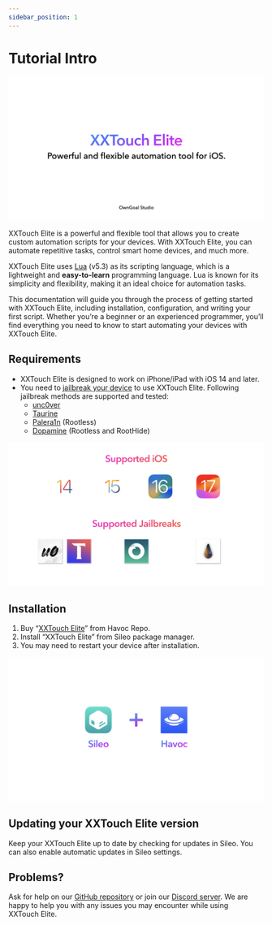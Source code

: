 ```yaml
---
sidebar_position: 1
---
```


# Tutorial Intro

![Intro.001](img/Intro.001.png)

XXTouch Elite is a powerful and flexible tool that allows you to create custom automation scripts for your devices. With XXTouch Elite, you can automate repetitive tasks, control smart home devices, and much more.

XXTouch Elite uses [Lua](https://www.lua.org/) (v5.3) as its scripting language, which is a lightweight and **easy-to-learn** programming language. Lua is known for its simplicity and flexibility, making it an ideal choice for automation tasks.

This documentation will guide you through the process of getting started with XXTouch Elite, including installation, configuration, and writing your first script. Whether you’re a beginner or an experienced programmer, you’ll find everything you need to know to start automating your devices with XXTouch Elite.

## Requirements

- XXTouch Elite is designed to work on iPhone/iPad with iOS 14 and later.
- You need to [jailbreak your device](https://ios.cfw.guide/types-of-jailbreak/) to use XXTouch Elite. Following jailbreak methods are supported and tested:
  - [unc0ver](https://unc0ver.dev/)
  - [Taurine](https://taurine.app/)
  - [Palera1n](https://palera.in/) (Rootless)
  - [Dopamine](https://ellekit.space/dopamine/) (Rootless and RootHide)

![Requirements.002](img/Requirements.002.png)

## Installation

1. Buy “[XXTouch Elite](https://havoc.app/package/xxtouchelite)” from Havoc Repo.
2. Install “XXTouch Elite” from Sileo package manager.
3. You may need to restart your device after installation.

![Requirements.003](img/Requirements.003.png)

## Updating your XXTouch Elite version

Keep your XXTouch Elite up to date by checking for updates in Sileo. You can also enable automatic updates in Sileo settings.

## Problems?

Ask for help on our [GitHub repository](https://github.com/OwnGoalStudio/XXTouchElite/issues) or join our [Discord server](https://discord.gg/owngoalstudio). We are happy to help you with any issues you may encounter while using XXTouch Elite.
